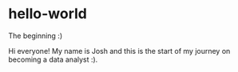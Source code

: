 # hello-world
The beginning :) 

Hi everyone! My name is Josh and this is the start of my journey on becoming a data analyst :).
